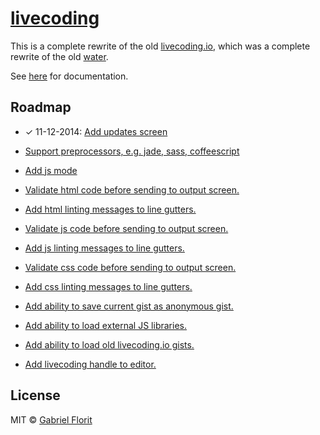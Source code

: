 # [livecoding](http://gabrielflorit.github.io/livecoding/)

This is a complete rewrite of the old [livecoding.io](https://github.com/gabrielflorit/livecoding/tree/master), which was a complete rewrite of the old [water](https://github.com/gabrielflorit/water).

See [here](http://gabrielflorit.github.io/livecoding/docs/Livecoding.html) for documentation.

## Roadmap

- ✓ 11-12-2014: [Add updates screen](https://github.com/gabrielflorit/livecoding/issues/110)

- [Support preprocessors, e.g. jade, sass, coffeescript](https://github.com/gabrielflorit/livecoding/issues/106)

- [Add js mode](https://github.com/gabrielflorit/livecoding/issues/112)

- [Validate html code before sending to output screen.](https://github.com/gabrielflorit/livecoding/issues/113)

- [Add html linting messages to line gutters.](https://github.com/gabrielflorit/livecoding/issues/114)

- [Validate js code before sending to output screen.](https://github.com/gabrielflorit/livecoding/issues/115)

- [Add js linting messages to line gutters.](https://github.com/gabrielflorit/livecoding/issues/116)

- [Validate css code before sending to output screen.](https://github.com/gabrielflorit/livecoding/issues/117)

- [Add css linting messages to line gutters.](https://github.com/gabrielflorit/livecoding/issues/118)

- [Add ability to save current gist as anonymous gist.](https://github.com/gabrielflorit/livecoding/issues/119)

- [Add ability to load external JS libraries.](https://github.com/gabrielflorit/livecoding/issues/120)

- [Add ability to load old livecoding.io gists.](https://github.com/gabrielflorit/livecoding/issues/121)

- [Add livecoding handle to editor.](https://github.com/gabrielflorit/livecoding/issues/122)


## License

MIT © [Gabriel Florit](http://gabrielflorit.github.io/)
